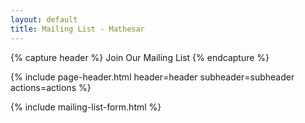```yaml
---
layout: default
title: Mailing List - Mathesar
---
```


{% capture header %}
Join Our Mailing List
{% endcapture %}

{% include page-header.html header=header subheader=subheader actions=actions %}

{% include mailing-list-form.html %}